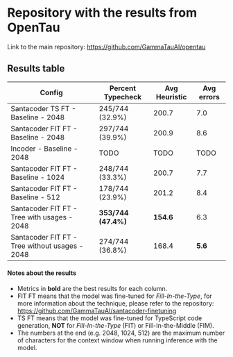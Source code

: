 # Repository with the results from OpenTau

Link to the main repository: https://github.com/GammaTauAI/opentau

## Results table

| Config                                         | Percent Typecheck   | Avg Heuristic | Avg errors |
| ---------------------------------------------- | ------------------- | ------------- | ---------- |
| Santacoder TS FT - Baseline - 2048             | 245/744 (32.9%)     | 200.7         | 7.0        |
| Santacoder FIT FT - Baseline - 2048            | 297/744 (39.9%)     | 200.9         | 8.6        |
| Incoder - Baseline - 2048                      | TODO                | TODO          | TODO       |
| Santacoder FIT FT - Baseline - 1024            | 248/744 (33.3%)     | 200.7         | 7.7        |
| Santacoder FIT FT - Baseline - 512             | 178/744 (23.9%)     | 201.2         | 8.4        |
| Santacoder FIT FT - Tree with usages - 2048    | **353/744 (47.4%)** | **154.6**     | 6.3        |
| Santacoder FIT FT - Tree without usages - 2048 | 274/744 (36.8%)     | 168.4         | **5.6**    |

#### Notes about the results

- Metrics in **bold** are the best results for each column.
- FIT FT means that the model was fine-tuned for _Fill-In-the-Type_, for more
  information about the technique, please refer to the repository: https://github.com/GammaTauAI/santacoder-finetuning
- TS FT means that the model was fine-tuned for TypeScript code generation, **NOT** for _Fill-In-the-Type_ (FIT)
  or Fill-In-the-Middle (FIM).
- The numbers at the end (e.g. 2048, 1024, 512) are the maximum number of characters for the context window
  when running inference with the model.
